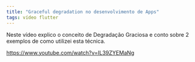 ```yaml
---
title: "Graceful degradation no desenvolvimento de Apps"
tags: vídeo flutter
---
```


Neste vídeo explico o conceito de Degradação Graciosa e conto sobre 2 exemplos de como utilizei esta técnica.

https://www.youtube.com/watch?v=IL39ZYEMaNg
